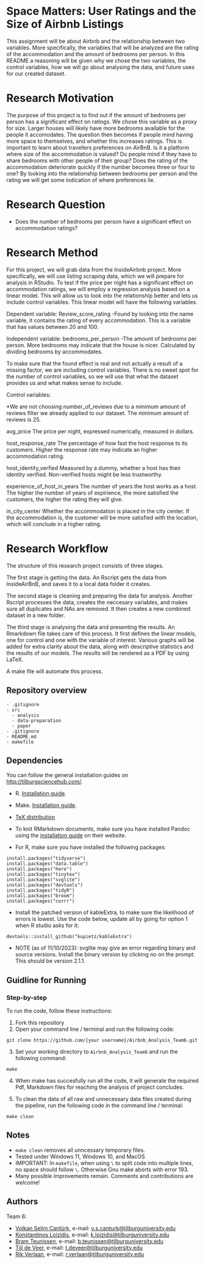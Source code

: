 
# Space Matters: User Ratings and the Size of Airbnb Listings

This assignment will be about Airbnb and the relationship between two variables. More specifically, the variables that will be analyzed are the rating of the accommodation and the amount of bedrooms per person. In this README a reasoning will be given why we chose the two variables, the control variables, how we will go about analysing the data, and future uses for our created dataset.

# Research Motivation

The purpose of this project is to find out if the amount of bedrooms per person has a significant effect on ratings. We chose this variable as a proxy for size. Larger houses will likely have more bedrooms available for the people it accomodates. The question then becomes if people mind having more space to themselves, and whether this increases ratings. This is important to learn about travellers preferences on AirBnB. Is it a platform where size of the accommodation is valued? Do people mind if they have to share bedrooms with other people of their group? Does the rating of the accommodation deteriorate quickly if the number becomes three or four to one? By looking into the relationship between bedrooms per person and the rating we will get some indication of where preferences lie.

# Research Question

- Does the number of bedrooms per person have a significant effect on accommodation ratings?

# Research Method

For this project, we will grab data from the InsideAirbnb project. More specifically, we will use listing scraping data, which we will prepare for analysis in RStudio. To test if the price per night has a significant effect on accommodation ratings, we will employ a regression analysis based on a linear model. This will allow us to look into the relationship better and lets us include control variables. This linear model will have the following variables.

Dependent variable:
  Review_score_rating
    -Found by looking into the name variable, it contains the rating of every accommodation. This is a variable that has values between 20 and 100. 

Independent variable:
   bedrooms_per_person
    -The amount of bedrooms per person. More bedrooms may indicate that the house is nicer. Calculated by dividing bedrooms by accommodates.

To make sure that the found effect is real and not actually a result of a missing factor, we are including control variables. There is no sweet spot for the number of control variables, so we will use that what the dataset provides us and what makes sense to include. 

Control variables:

*We are not choosing number_of_reviews due to a minimum amount of reviews filter we already applied to our dataset. The minimum amount of reviews is 25. 

 avg_price
    The price per night, expressed numerically, measured in dollars.

  host_response_rate
    The percentage of how fast the host response to its customers. Higher the response rate may indicate an higher accommodation rating.

  host_identity_verfied
    Measured by a dummy, whether a host has their identity verified. Non-verified hosts might be less trustworthy.

  experience_of_host_in_years 
    The number of years the host works as a host. The higher the number of years of expirience, the more satisfied the customers, the higher the rating they will give.

  in_city_center
    Whether the accommodation is placed in the city center. If the accommodation is, the customer will be more satisfied with the location, which will conclude in a higher rating.
    

# Research Workflow

The structure of this research project consists of three stages. 

The first stage is getting the data. An Rscript gets the data from InsideAirBnB, and saves it to a local data folder it creates. 

The second stage is cleaning and preparing the data for analysis. Another Rscript processes the data, creates the neccesary variables, and makes sure all duplicates and NAs are removed. It then creates a new combined dataset in a new folder.

The third stage is analysing the data and presenting the results. An Rmarkdown file takes care of this process. It first defines the linear models, one for control and one with the variable of interest. Various graphs will be added for extra clarity about the data, along with descriptive statistics and the results of our models. The results will be rendered as a PDF by using LaTeX.

A make file will automate this process.

## Repository overview

```
- .gitignore
- src
  - analysis
  - data-preparation
  - paper
- .gitignore
- README.md
- makefile
```

## Dependencies

You can follow the general installation guides on http://tilburgsciencehub.com/.

- R. [Installation guide](https://tilburgsciencehub.com/building-blocks/configure-your-computer/statistics-and-computation/r/).
- Make. [Installation guide](https://tilburgsciencehub.com/building-blocks/configure-your-computer/automation-and-workflows/make/).
- [TeX distribution](https://tilburgsciencehub.com/get/latex/?utm_campaign=referral-short)
- To knit RMarkdown documents, make sure you have installed Pandoc using the [installation guide](https://pandoc.org/installing.html) on their website.

- For R, make sure you have installed the following packages:

```
install.packages("tidyverse")
install.packages("data.table")
install.packages("here")
install.packages("tinytex")
install.packages("svglite")
install.packages("devtools")
install.packages("tidyR")
install.packages("broom")
install.packages("corrr")

```

- Install the patched version of kableExtra, to make sure the likelihood of errors is lowest. Use the code below, update all by going for option 1 when R studio asks for it:

```
devtools::install_github("kupietz/kableExtra")
```

- NOTE (as of 11/10/2023): svglite may give an error regarding binary and source versions. Install the binary version by clicking no on the prompt. This should be version 2.1.1.

## Guidline for Running 
### Step-by-step
To run the code, follow these instructions:
1. Fork this repository
2. Open your command line / terminal and run the following code:
```
git clone https://github.com/{your username}/Airbnb_Analysis_Team6.git 
```
3. Set your working directory to `Airbnb_Analysis_Team6` and run the following command:
```
make
```
4. When make has succesfully run all the code, it will generate the required Pdf, Markdown files for reaching the analysis of project concludes.

5. To clean the data of all raw and unnecessary data files created during the pipeline, run the following code in the command line / terminal: 
```
make clean
```

## Notes
- `make clean` removes all unncessary temporary files. 
- Tested under Windows 11, Windows 10, and MacOS
- IMPORTANT: In `makefile`, when using `\` to split code into multiple lines, no space should follow `\`. Otherwise Gnu make aborts with error 193. 
- Many possible improvements remain. Comments and contributions are welcome!

## Authors
Team 6: 
- [Volkan Selim Cantürk](https://github.com/vscanturk),        e-mail: v.s.canturk@tilburguniversity.edu 
- [Konstantinos Loizidis](https://github.com/Dinos-Ano),           e-mail: k.loizidis@tilburguniversity.edu 
- [Bram Teunissen](https://github.com/bram-teunissen),        e-mail: b.teunissen@tilburguniversity.edu
- [Tijl de Veer](https://github.com/TijldeVeer),     e-mail: t.deveer@tilburguniversity.edu 
- [Rik Verlaan](https://github.com/rikverlaan),         e-mail: r.verlaan@tilburguniversity.edu 

